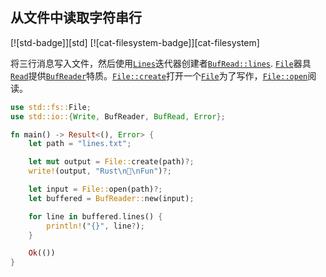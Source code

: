 ## 从文件中读取字符串行

[![std-badge]][std] [![cat-filesystem-badge]][cat-filesystem]

将三行消息写入文件，然后使用[`Lines`]迭代器创建者[`BufRead::lines`]. [`File`]器具[`Read`]提供[`BufReader`]特质。[`File::create`]打开一个[`File`]为了写作，[`File::open`]阅读。

```rust
use std::fs::File;
use std::io::{Write, BufReader, BufRead, Error};

fn main() -> Result<(), Error> {
    let path = "lines.txt";

    let mut output = File::create(path)?;
    write!(output, "Rust\n💖\nFun")?;

    let input = File::open(path)?;
    let buffered = BufReader::new(input);

    for line in buffered.lines() {
        println!("{}", line?);
    }

    Ok(())
}
```

[`bufread::lines`]: https://doc.rust-lang.org/std/io/trait.BufRead.html#method.lines

[`bufread`]: https://doc.rust-lang.org/std/io/trait.BufRead.html

[`bufreader`]: https://doc.rust-lang.org/std/io/struct.BufReader.html

[`file::create`]: https://doc.rust-lang.org/std/fs/struct.File.html#method.create

[`file::open`]: https://doc.rust-lang.org/std/fs/struct.File.html#method.open

[`file`]: https://doc.rust-lang.org/std/fs/struct.File.html

[`lines`]: https://doc.rust-lang.org/std/io/struct.Lines.html

[`read`]: https://doc.rust-lang.org/std/io/trait.Read.html
